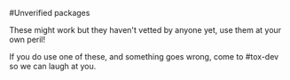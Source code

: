 #Unverified packages

These might work but they haven't vetted by anyone yet, use them at your own peril!

If you do use one of these, and something goes wrong, come to #tox-dev so we can laugh at you.
